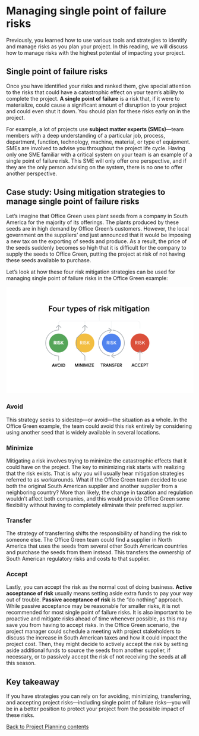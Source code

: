 # Managing single point of failure risks
Previously, you learned how to use various tools and strategies to identify and manage risks as you plan your project. In this reading, we will discuss how to manage risks with the highest potential of impacting your project.

## Single point of failure risks
Once you have identified your risks and ranked them, give special attention to the risks that could have a catastrophic effect on your team’s ability to complete the project. __A single point of failure__ is a risk that, if it were to materialize, could cause a significant amount of disruption to your project and could even shut it down. You should plan for these risks early on in the project. 

For example, a lot of projects use __subject matter experts (SMEs)__—team members with a deep understanding of a particular job, process, department, function, technology, machine, material, or type of equipment. SMEs are involved to advise you throughout the project life cycle. Having only one SME familiar with a critical system on your team is an example of a single point of failure risk. This SME will only offer one perspective, and if they are the only person advising on the system, there is no one to offer another perspective. 

## Case study: Using mitigation strategies to manage single point of failure risks
Let’s imagine that Office Green uses plant seeds from a company in South America for the majority of its offerings. The plants produced by these seeds are in high demand by Office Green’s customers. However, the local government on the suppliers’ end just announced that it would be imposing a new tax on the exporting of seeds and produce. As a result, the price of the seeds suddenly becomes so high that it is difficult for the company to supply the seeds to Office Green, putting the project at risk of not having these seeds available to purchase.

Let’s look at how these four risk mitigation strategies can be used for managing single point of failure risks in the Office Green example:

![](./images/c3-w4-r4.png)


### Avoid  
This strategy seeks to sidestep—or avoid—the situation as a whole. In the Office Green example, the team could avoid this risk entirely by considering using another seed that is widely available in several locations.

### Minimize  
Mitigating a risk involves trying to minimize the catastrophic effects that it could have on the project. The key to minimizing risk starts with realizing that the risk exists. That is why you will usually hear mitigation strategies referred to as workarounds. What if the Office Green team decided to use both the original South American supplier and another supplier from a neighboring country? More than likely, the change in taxation and regulation wouldn’t affect both companies, and this would provide Office Green some flexibility without having to completely eliminate their preferred supplier.

### Transfer 
The strategy of transferring shifts the responsibility of handling the risk to someone else. The Office Green team could find a supplier in North America that uses the seeds from several other South American countries and purchase the seeds from them instead. This transfers the ownership of South American regulatory risks and costs to that supplier.

### Accept 
Lastly, you can accept the risk as the normal cost of doing business. __Active acceptance of risk__ usually means setting aside extra funds to pay your way out of trouble. __Passive acceptance of risk__ is the “do nothing” approach. While passive acceptance may be reasonable for smaller risks, it is not recommended for most single point of failure risks. It is also important to be proactive and mitigate risks ahead of time whenever possible, as this may save you from having to accept risks. In the Office Green scenario, the project manager could schedule a meeting with project stakeholders to discuss the increase in South American taxes and how it could impact the project cost. Then, they might decide to actively accept the risk by setting aside additional funds to source the seeds from another supplier, if necessary, or to passively accept the risk of not receiving the seeds at all this season.

## Key takeaway
If you have strategies you can rely on for avoiding, minimizing, transferring, and accepting project risks—including single point of failure risks—you will be in a better position to protect your project from the possible impact of these risks.                               

[Back to Project Planning contents](./c3-Project-Planning.md)